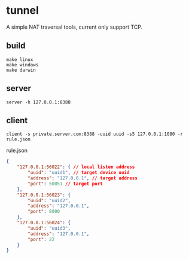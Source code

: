 # tunnel

A simple NAT traversal tools, current only support TCP.

## build

```shell
make linux
make windows
make darwin
```

## server

```shell
server -h 127.0.0.1:8388
```

## client

```shell
client -s private.server.com:8388 -uuid uuid -s5 127.0.0.1:1080 -r rule.json
```

rule.json

```json
{
    "127.0.0.1:56022": { // local listen address
        "uuid": "uuid1", // target device uuid
        "address": "127.0.0.1", // target address
        "port": 50051 // target port
    },
    "127.0.0.1:56023": {
        "uuid": "uuid2",
        "address": "127.0.0.1",
        "port": 8000
    },
    "127.0.0.1:56024": {
        "uuid": "uuid3",
        "address": "127.0.0.1",
        "port": 22
    }
}
```
